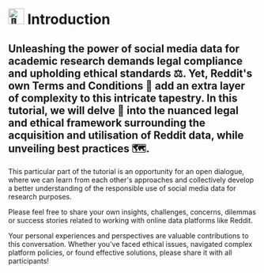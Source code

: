 # <picture><source srcset="https://fonts.gstatic.com/s/e/notoemoji/latest/1f9d0/512.webp" type="image/webp"><img src="https://fonts.gstatic.com/s/e/notoemoji/latest/1f9d0/512.gif" alt="🧐" width="32" height="32"></picture> Introduction 

## Unleashing the power of social media data for academic research demands legal compliance and upholding ethical standards ⚖️. Yet, Reddit's own Terms and Conditions 📜 add an extra layer of complexity to this intricate tapestry. In this tutorial, we will **delve 🚀 into the nuanced legal and ethical framework surrounding the acquisition and utilisation of Reddit data, while unveiling best practices 🗺️**. 

This particular part of the tutorial is an opportunity for an open dialogue, where we can learn from each other's approaches and collectively develop a better understanding of the responsible use of social media data for research purposes.

Please feel free to share your own insights, challenges, concerns, dilemmas or success stories related to working with online data platforms like Reddit.

Your personal experiences and perspectives are valuable contributions to this conversation. Whether you've faced ethical issues, navigated complex platform policies, or found effective solutions, please share it with all participants!